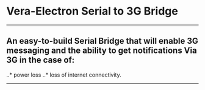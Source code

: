 # Vera-Electron Serial to 3G Bridge
***
## An easy-to-build Serial Bridge that will enable 3G messaging and the ability to get notifications Via 3G in the case of:
..* power loss
..* loss of internet connectivity.
***
